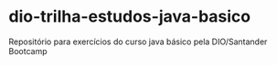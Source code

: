 # dio-trilha-estudos-java-basico
Repositório para exercícios do curso java básico pela DIO/Santander Bootcamp
